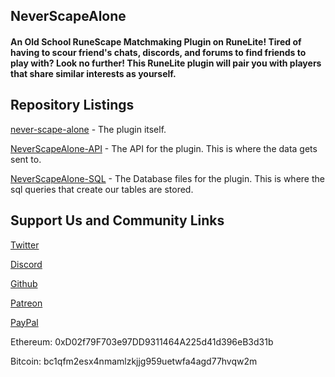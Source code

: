 ## NeverScapeAlone
#### An Old School RuneScape Matchmaking Plugin on RuneLite! Tired of having to scour friend's chats, discords, and forums to find friends to play with? Look no further! This RuneLite plugin will pair you with players that share similar interests as yourself.

## Repository Listings
[never-scape-alone](https://github.com/NeverScapeAlone/never-scape-alone) - The plugin itself.

[NeverScapeAlone-API](https://github.com/NeverScapeAlone/NeverScapeAlone-API) - The API for the plugin. This is where the data gets sent to.

[NeverScapeAlone-SQL](https://github.com/NeverScapeAlone/NeverScapeAlone-SQL) - The Database files for the plugin. This is where the sql queries that create our tables are stored.

## Support Us and Community Links
[Twitter](https://www.twitter.com/NeverScapeAlone)

[Discord](https://discord.gg/rs2AH3vnmf)

[Github](https://github.com/NeverScapeAlone)

[Patreon](https://www.patreon.com/bot_detector)

[PayPal](www.paypal.me/osrsbotdetector)

Ethereum: 0xD02f79F703e97DD9311464A225d41d396eB3d31b

Bitcoin: bc1qfm2esx4nmamlzkjjg959uetwfa4agd77hvqw2m
